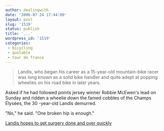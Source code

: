 ```yaml
---
author: dealingwith
date: '2006-07-24 17:44:00'
layout: post
slug: '1519'
status: publish
title: '...'
wordpress_id: '1519'
categories:
 - bicycling
 - quotable
 - tour de france
---
```


> Landis, who began his career as a 15-year-old mountain-bike racer was long
known as a solid bike handler and quite adept at popping wheelies on his road
bike in later years.

Asked if he had followed points jersey winner Robbie McEwen's lead on Sunday
and ridden a wheelie down the famed cobbles of the Champs Élysées, the 30
-year-old Landis demurred.

"No," he said. "One broken hip is enough."

[Landis hopes to get surgery done and over quickly][1]

   [1]: http://www.velonews.com/tour2006/details/articles/10577.0.html

